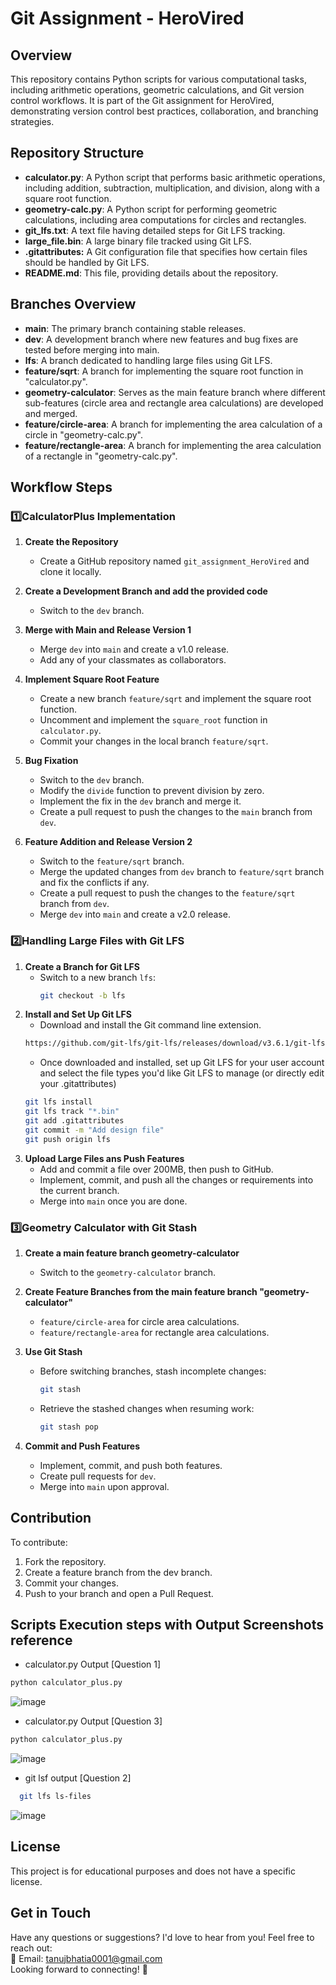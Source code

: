 # Git Assignment - HeroVired

## Overview
This repository contains Python scripts for various computational tasks, including arithmetic operations, geometric calculations, and Git version control workflows. It is part of the Git assignment for HeroVired, demonstrating version control best practices, collaboration, and branching strategies.

## Repository Structure
- **calculator.py**: A Python script that performs basic arithmetic operations, including addition, subtraction, multiplication, and division, along with a square root function.
- **geometry-calc.py**: A Python script for performing geometric calculations, including area computations for circles and rectangles.
- **git_lfs.txt**: A text file having detailed steps for Git LFS tracking.
- **large_file.bin**: A large binary file tracked using Git LFS.
- **.gitattributes:** A Git configuration file that specifies how certain files should be handled by Git LFS.
- **README.md**: This file, providing details about the repository.

## Branches Overview
- **main**: The primary branch containing stable releases.
- **dev**: A development branch where new features and bug fixes are tested before merging into main.
- **lfs**: A branch dedicated to handling large files using Git LFS.
- **feature/sqrt**: A branch for implementing the square root function in "calculator.py".
- **geometry-calculator**: Serves as the main feature branch where different sub-features (circle area and rectangle area calculations) are developed and merged.
- **feature/circle-area**: A branch for implementing the area calculation of a circle in "geometry-calc.py".
- **feature/rectangle-area**: A branch for implementing the area calculation of a rectangle in "geometry-calc.py".
   
## Workflow Steps

### **1️⃣CalculatorPlus Implementation**
1. **Create the Repository**
   - Create a GitHub repository named `git_assignment_HeroVired` and clone it locally.

2. **Create a Development Branch and add the provided code**
   - Switch to the `dev` branch.

3. **Merge with Main and Release Version 1**
   - Merge `dev` into `main` and create a v1.0 release.
   - Add any of your classmates as collaborators.

4. **Implement Square Root Feature**
   - Create a new branch `feature/sqrt` and implement the square root function.
   - Uncomment and implement the `square_root` function in `calculator.py`.
   - Commit your changes in the local branch `feature/sqrt`.

5. **Bug Fixation**
   - Switch to the `dev` branch.
   - Modify the `divide` function to prevent division by zero.
   - Implement the fix in the `dev` branch and merge it.
   - Create a pull request to push the changes to the `main` branch from `dev`.

6. **Feature Addition and Release Version 2**
   - Switch to the `feature/sqrt` branch.
   - Merge the updated changes from `dev` branch to `feature/sqrt` branch and fix the conflicts if any.
   - Create a pull request to push the changes to the `feature/sqrt` branch from `dev`.
   - Merge `dev` into `main` and create a v2.0 release.

### **2️⃣Handling Large Files with Git LFS**
1. **Create a Branch for Git LFS**
   - Switch to a new branch `lfs`:
     ```sh
     git checkout -b lfs
     ```
2. **Install and Set Up Git LFS**<br>
   - Download and install the Git command line extension. 
   ```sh
   https://github.com/git-lfs/git-lfs/releases/download/v3.6.1/git-lfs-windows-v3.6.1.exe
   ```
   - Once downloaded and installed, set up Git LFS for your user account and select the file types you'd like Git LFS to manage (or directly edit your .gitattributes)
   ```sh
   git lfs install
   git lfs track "*.bin"
   git add .gitattributes
   git commit -m "Add design file"
   git push origin lfs
   ```
3. **Upload Large Files ans Push Features**
   - Add and commit a file over 200MB, then push to GitHub.
   - Implement, commit, and push all the changes or requirements into the current branch.
   - Merge into `main` once you are done.

### **3️⃣Geometry Calculator with Git Stash**
1. **Create a main feature branch geometry-calculator**
   - Switch to the `geometry-calculator` branch.
     
2. **Create Feature Branches from the main feature branch "geometry-calculator"**
   - `feature/circle-area` for circle area calculations.
   - `feature/rectangle-area` for rectangle area calculations.

3. **Use Git Stash**
   - Before switching branches, stash incomplete changes:
     ```sh
     git stash
     ```
   - Retrieve the stashed changes when resuming work:
     ```sh
     git stash pop
     ```

4. **Commit and Push Features**
   - Implement, commit, and push both features.
   - Create pull requests for `dev`.
   - Merge into `main` upon approval.

## Contribution
To contribute:
1. Fork the repository.
2. Create a feature branch from the dev branch.
3. Commit your changes.
4. Push to your branch and open a Pull Request.

## Scripts Execution steps with Output Screenshots reference
- calculator.py Output [Question 1]
``` sh
python calculator_plus.py 
```
![image](https://github.com/user-attachments/assets/afa33ace-1c25-4c1e-8838-cacde74301a2)


- calculator.py Output [Question 3]
``` sh
python calculator_plus.py 
```
![image](https://github.com/user-attachments/assets/3ce98df0-1413-4a90-89a0-eaf269e91d81)

- git lsf output [Question 2]
```sh
  git lfs ls-files
```
![image](https://github.com/user-attachments/assets/792da483-03d0-47fa-98f2-0f4a9d269dec)

## License
This project is for educational purposes and does not have a specific license.

## Get in Touch
Have any questions or suggestions? I'd love to hear from you! Feel free to reach out:<br>
📧 Email: tanujbhatia0001@gmail.com<br>
Looking forward to connecting! 🚀

